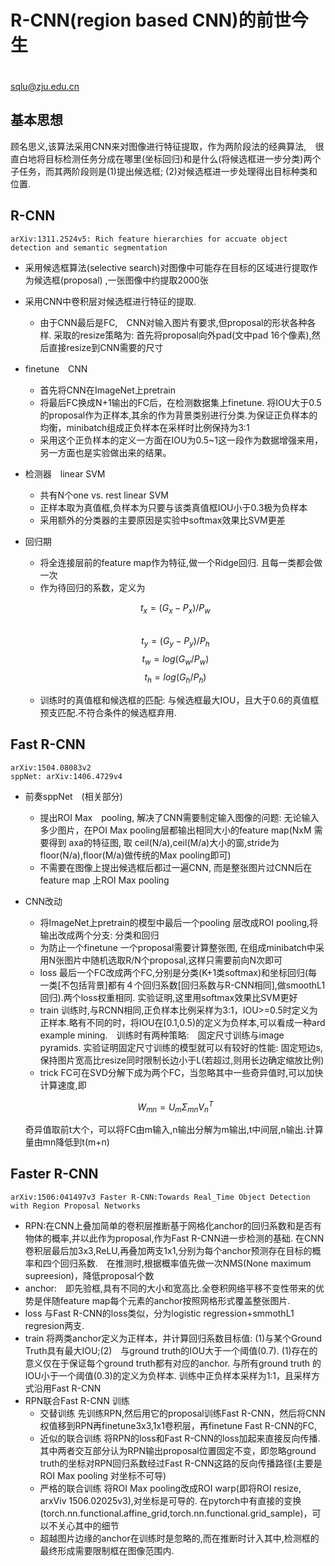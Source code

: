 # R-CNN(region based CNN)的前世今生
　　　　　　　　　　　　　　　　　　　　　　　　　　　　　　　　　　　　　　　　　　　　sqlu@zju.edu.cn
## 基本思想
顾名思义,该算法采用CNN来对图像进行特征提取，作为两阶段法的经典算法,　很直白地将目标检测任务分成在哪里(坐标回归)和是什么(将候选框进一步分类)两个子任务，而其两阶段则是(1)提出候选框; (2)对候选框进一步处理得出目标种类和位置.

## R-CNN
    arXiv:1311.2524v5: Rich feature hierarchies for accuate object detection and semantic segmentation
- 采用候选框算法(selective search)对图像中可能存在目标的区域进行提取作为候选框(proposal) ,一张图像中约提取2000张
- 采用CNN中卷积层对候选框进行特征的提取.
    - 由于CNN最后是FC,　CNN对输入图片有要求,但proposal的形状各种各样. 采取的resize策略为: 首先将proposal向外pad(文中pad 16个像素),然后直接resize到CNN需要的尺寸
- finetune　CNN
    - 首先将CNN在ImageNet上pretrain
    - 将最后FC换成N+1输出的FC后，在检测数据集上finetune. 将IOU大于0.5的proposal作为正样本,其余的作为背景类别进行分类.为保证正负样本的均衡，minibatch组成正负样本在采样时比例保持为3:1
    - 采用这个正负样本的定义一方面在IOU为0.5~1这一段作为数据增强来用，另一方面也是实验做出来的结果。
- 检测器　linear SVM
     - 共有N个one vs. rest linear SVM
     - 正样本取为真值框,负样本为只要与该类真值框IOU小于0.3极为负样本
     - 采用额外的分类器的主要原因是实验中softmax效果比SVM更差
- 回归期
    - 将全连接层前的feature map作为特征,做一个Ridge回归. 且每一类都会做一次
    - 作为待回归的系数，定义为
	
	$$t_x = (G_x-P_x)/P_w$$  
	$$t_y = (G_y-P_y)/P_h$$
	$$t_w = log(G_w/P_w)$$
	$$t_h = log(G_h/P_h)$$ 
	
    - 训练时的真值框和候选框的匹配: 与候选框最大IOU，且大于0.6的真值框预支匹配.不符合条件的候选框弃用.
	
## Fast R-CNN
    arXiv:1504.08083v2
    sppNet: arXiv:1406.4729v4
- 前奏sppNet　(相关部分)
    - 提出ROI Max　pooling, 解决了CNN需要制定输入图像的问题: 无论输入多少图片，在POI Max pooling层都输出相同大小的feature map(NxM 需要得到 axa的特征图, 取 ceil(N/a),ceil(M/a)大小的窗,stride为floor(N/a),floor(M/a)做传统的Max pooling即可)
    - 不需要在图像上提出候选框后都过一遍CNN, 而是整张图片过CNN后在feature map 上ROI Max pooling
- CNN改动
    - 将ImageNet上pretrain的模型中最后一个pooling 层改成ROI pooling,将输出改成两个分支: 分类和回归
    - 为防止一个finetune 一个proposal需要计算整张图, 在组成minibatch中采用N张图片中随机选取R/N个proposal,这样只需要前向N次即可
    - loss
    最后一个FC改成两个FC,分别是分类(K+1类softmax)和坐标回归(每一类[不包括背景]都有４个回归系数[回归系数与R-CNN相同],做smoothL1回归).两个loss权重相同. 实验证明,这里用softmax效果比SVM更好
    - train 
    训练时,与RCNN相同,正负样本比例采样为3:1，IOU>=0.5时定义为正样本.略有不同的时，将IOU在[0.1,0.5)的定义为负样本,可以看成一种ard example mining.　训练时有两种策略:　固定尺寸训练与image pyramids. 实验证明固定尺寸训练的模型就可以有较好的性能: 固定短边s,保持图片宽高比resize同时限制长边小于L(若超过,则用长边确定缩放比例)
    - trick
    FC可在SVD分解下成为两个FC，当忽略其中一些奇异值时,可以加快计算速度,即
	
	$$W_{mn} = U_{m} \Sigma_{mn} V_{n}^T$$
	
	奇异值取前t大个，可以将FC由m输入,n输出分解为m输出,t中间层,n输出.计算量由mn降低到t(m+n)
	
## Faster R-CNN
    arXiv:1506:041497v3 Faster R-CNN:Towards Real_Time Object Detection with Region Proposal Networks
- RPN:在CNN上叠加简单的卷积层推断基于网格化anchor的回归系数和是否有物体的概率,并以此作为proposal,作为Fast R-CNN进一步检测的基础. 在CNN卷积层最后加3x3,ReLU,再叠加两支1x1,分别为每个anchor预测存在目标的概率和四个回归系数.　在推测时,根据概率值先做一次NMS(None maximum supreesion)，降低proposal个数
- anchor:　即先验框,具有不同的大小和宽高比.全卷积网络平移不变性带来的优势是伴随feature map每个元素的anchor按照网格形式覆盖整张图片.
- loss 与Fast R-CNN的loss类似，分为logistic regression+smmothL1 regresion两支.
- train 将两类anchor定义为正样本，并计算回归系数目标值: (1)与某个Ground Truth具有最大IOU;(2)　与ground truth的IOU大于一个阈值(0.7). (1)存在的意义仅在于保证每个ground truth都有对应的anchor. 与所有ground truth 的IOU小于一个阈值(0.3)的定义为负样本. 训练中正负样本采样为1:1，且采样方式沿用Fast R-CNN
- RPN联合Fast R-CNN 训练
    - 交替训练 先训练RPN,然后用它的proposal训练Fast R-CNN，然后将CNN权值移到RPN再finetune3x3,1x1卷积层，再finetune Fast R-CNN的FC,
    - 近似的联合训练 将RPN的loss和Fast R-CNN的loss加起来直接反向传播.其中两者交互部分认为RPN输出proposal位置固定不变，即忽略ground truth的坐标对RPN回归系数经过Fast R-CNN这路的反向传播路径(主要是ROI Max pooling 对坐标不可导)
    - 严格的联合训练 将ROI Max pooling改成ROI warp(即将ROI resize, arxViv 1506.02025v3),对坐标是可导的. 在pytorch中有直接的变换(torch.nn.functional.affine_grid,torch.nn.functional.grid_sample)，可以不关心其中的细节
    - 超越图片边缘的anchor在训练时是忽略的,而在推断时计入其中,检测框的最终形成需要限制框在图像范围内.


    

　　 
　　　 

